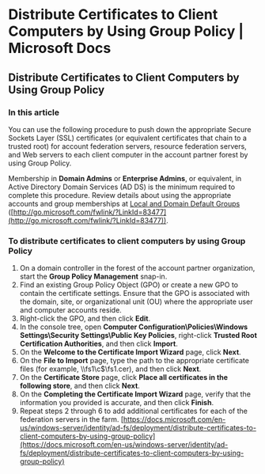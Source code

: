 # Distribute Certificates to Client Computers by Using Group Policy | Microsoft Docs
## Distribute Certificates to Client Computers by Using Group Policy

### In this article

You can use the following procedure to push down the appropriate Secure Sockets Layer (SSL) certificates (or equivalent certificates that chain to a trusted root) for account federation servers, resource federation servers, and Web servers to each client computer in the account partner forest by using Group Policy.

Membership in **Domain Admins** or **Enterprise Admins**, or equivalent, in Active Directory Domain Services (AD DS) is the minimum required to complete this procedure. Review details about using the appropriate accounts and group memberships at [Local and Domain Default Groups](/en-us/previous-versions/orphan-topics/ws.10/dd728026(v=ws.10)) ([http://go.microsoft.com/fwlink/?LinkId=83477](http://go.microsoft.com/fwlink/?LinkId=83477)).

### [](#to-distribute-certificates-to-client-computers-by-using-group-policy)To distribute certificates to client computers by using Group Policy

1.  On a domain controller in the forest of the account partner organization, start the **Group Policy Management** snap-in.
2.  Find an existing Group Policy Object (GPO) or create a new GPO to contain the certificate settings. Ensure that the GPO is associated with the domain, site, or organizational unit (OU) where the appropriate user and computer accounts reside.
3.  Right-click the GPO, and then click **Edit**.
4.  In the console tree, open **Computer Configuration\\Policies\\Windows Settings\\Security Settings\\Public Key Policies**, right-click **Trusted Root Certification Authorities**, and then click **Import**.
5.  On the **Welcome to the Certificate Import Wizard** page, click **Next**.
6.  On the **File to Import** page, type the path to the appropriate certificate files (for example, \\\\fs1\\c$\\fs1.cer), and then click **Next**.
7.  On the **Certificate Store** page, click **Place all certificates in the following store**, and then click **Next**.
8.  On the **Completing the Certificate Import Wizard** page, verify that the information you provided is accurate, and then click **Finish**.
9.  Repeat steps 2 through 6 to add additional certificates for each of the federation servers in the farm. 
    [https://docs.microsoft.com/en-us/windows-server/identity/ad-fs/deployment/distribute-certificates-to-client-computers-by-using-group-policy](https://docs.microsoft.com/en-us/windows-server/identity/ad-fs/deployment/distribute-certificates-to-client-computers-by-using-group-policy)
